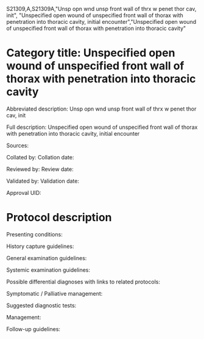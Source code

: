 S21309,A,S21309A,"Unsp opn wnd unsp front wall of thrx w penet thor cav, init", "Unspecified open wound of unspecified front wall of thorax with penetration into thoracic cavity, initial encounter","Unspecified open wound of unspecified front wall of thorax with penetration into thoracic cavity"
# Category title: Unspecified open wound of unspecified front wall of thorax with penetration into thoracic cavity

Abbreviated description: Unsp opn wnd unsp front wall of thrx w penet thor cav, init

Full description: Unspecified open wound of unspecified front wall of thorax with penetration into thoracic cavity, initial encounter

Sources:

Collated by:
Collation date:

Reviewed by:
Review date:

Validated by:
Validation date:

Approval UID:

# Protocol description

Presenting conditions:

History capture guidelines:

General examination guidelines:

Systemic examination guidelines:

Possible differential diagnoses with links to related protocols:

Symptomatic / Palliative management:

Suggested diagnostic tests:

Management:

Follow-up guidelines:
